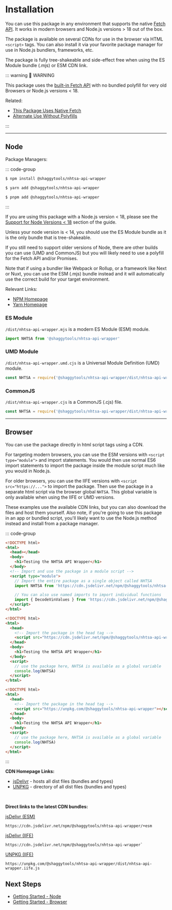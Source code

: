 # Installation

You can use this package in any environment that supports the native
[Fetch API](https://developer.mozilla.org/en-US/docs/Web/API/Fetch_API). It works in
modern browsers and Node.js versions > 18 out of the box.

The package is available on several CDNs for use in the browser via HTML `<script>` tags. You can also
install it via your favorite package manager for use in Node.js bundlers, frameworks, etc.

The package is fully tree-shakeable and side-effect free when using the ES Module bundle (.mjs) or
ESM CDN link.

::: warning 🔞 WARNING

This package uses the
[built-in Fetch API](https://developer.mozilla.org/en-US/docs/Web/API/Fetch_API) with no bundled
polyfill for very old Browsers or Node.js versions < 18.

Related:

- [This Package Uses Native Fetch](../guide/native-fetch.md#this-package-uses-native-fetch)
- [Alternate Use Without Polyfills](../guide/bring-your-own-fetch.md)

:::

---

## Node

Package Managers:

::: code-group

```sh [NPM]
$ npm install @shaggytools/nhtsa-api-wrapper
```

```sh [Yarn]
$ yarn add @shaggytools/nhtsa-api-wrapper
```

```sh [PNPm]
$ pnpm add @shaggytools/nhtsa-api-wrapper
```

:::

If you are using this package with a Node.js version < 18, please see the
[Support for Node Versions < 18](../guide/native-fetch.md) section of the guide.

Unless your node version is < 14, you should use the ES Module bundle as it is the only
bundle that is tree-shakeable.

If you still need to support older versions of Node, there are other builds you can use
(UMD and CommonJS) but you will likely need to use a polyfill for the Fetch API and/or
Promises.

Note that if using a bundler like Webpack or Rollup, or a framework like Next or Nuxt, you
can use the ESM (.mjs) bundle instead and it will automatically use the correct build for your target
environment.

Relevant Links:

- [NPM Homepage](https://www.npmjs.com/package/@shaggytools/nhtsa-api-wrapper)
- [Yarn Homepage](https://yarnpkg.com/package/@shaggytools/nhtsa-api-wrapper)

### ES Module

`/dist/nhtsa-api-wrapper.mjs` is a modern ES Module (ESM) module.

```js
import NHTSA from '@shaggytools/nhtsa-api-wrapper'
```

### UMD Module

`/dist/nhtsa-api-wrapper.umd.cjs` is a Universal Module Definition (UMD) module.

```js
const NHTSA = require('@shaggytools/nhtsa-api-wrapper/dist/nhtsa-api-wrapper.umd.cjs')
```

### CommonJS

`/dist/nhtsa-api-wrapper.cjs` is a CommonJS (.cjs) file.

```js [CommonJS]
const NHTSA = require('@shaggytools/nhtsa-api-wrapper/dist/nhtsa-api-wrapper.cjs')
```

---

## Browser

You can use the package directly in html script tags using a CDN.

For targeting modern browsers, you can use the ESM versions with `<script type="module">` and
import statements. You would then use normal ES6 import statements to import the package inside the
module script much like you would in Node.js.

For older browsers, you can use the IIFE versions with `<script src="https://...">` to import the
package. Then use the package in a separate html script via the browser global `NHTSA`. This global
variable is only available when using the IIFE or UMD versions.

These examples use the available CDN links, but you can also download the files and host them
yourself. Also note, if you're going to use this package in an app or bundled script, you'll likely
want to use the Node.js method instead and install from a package manager.

::: code-group

```html [jsDelivr (ESM)]
<!DOCTYPE html>
<html>
  <head></head>
  <body>
    <h1>Testing the NHTSA API Wrapper</h1>
  </body>
  <!-- Import and use the package in a module script -->
  <script type="module">
    // Import the entire package as a single object called NHTSA
    import NHTSA from 'https://cdn.jsdelivr.net/npm/@shaggytools/nhtsa-api-wrapper/+esm'

    // You can also use named imports to import individual functions
    import { DecodeVinValues } from 'https://cdn.jsdelivr.net/npm/@shaggytools/nhtsa-api-wrapper/+esm'
  </script>
</html>
```

```html [jsDelivr (IIFE)]
<!DOCTYPE html>
<html>
  <head>
    <!-- Import the package in the head tag -->
    <script src="https://cdn.jsdelivr.net/npm/@shaggytools/nhtsa-api-wrapper"></script>
  </head>
  <body>
    <h1>Testing the NHTSA API Wrapper</h1>
  </body>
  <script>
    // use the package here, NHTSA is available as a global variable
    console.log(NHTSA)
  </script>
</html>
```

```html [UNPKG  (IIFE)]
<!DOCTYPE html>
<html>
  <head>
    <!-- Import the package in the head tag -->
    <script src="https://unpkg.com/@shaggytools/nhtsa-api-wrapper"></script>
  </head>
  <body>
    <h1>Testing the NHTSA API Wrapper</h1>
  </body>
  <script>
    // use the package here, NHTSA is available as a global variable
    console.log(NHTSA)
  </script>
</html>
```

:::

**CDN Homepage Links:**

- [jsDelivr](https://www.jsdelivr.com/package/npm/@shaggytools/nhtsa-api-wrapper) - hosts all dist files (bundles and types)
- [UNPKG](https://unpkg.com/@shaggytools/nhtsa-api-wrapper/) - directory of all dist files (bundles and types)

<br />

**Direct links to the latest CDN bundles:**

[jsDelivr (ESM)](https://cdn.jsdelivr.net/npm/@shaggytools/nhtsa-api-wrapper/+esm)

```
https://cdn.jsdelivr.net/npm/@shaggytools/nhtsa-api-wrapper/+esm
```

[jsDelivr (IIFE)](https://cdn.jsdelivr.net/npm/@shaggytools/nhtsa-api-wrapper)

```
https://cdn.jsdelivr.net/npm/@shaggytools/nhtsa-api-wrapper`
```

[UNPKG (IIFE)](https://unpkg.com/@shaggytools/nhtsa-api-wrapper/dist/nhtsa-api-wrapper.iife.js)

```
https://unpkg.com/@shaggytools/nhtsa-api-wrapper/dist/nhtsa-api-wrapper.iife.js
```

## Next Steps

- [Getting Started - Node](../guide/getting-started#node-quick-start)
- [Getting Started - Browser](../guide/getting-started#browser-quick-start)

